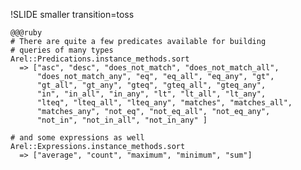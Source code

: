 !SLIDE smaller transition=toss

    @@@ruby
    # There are quite a few predicates available for building 
    # queries of many types
    Arel::Predications.instance_methods.sort
      => ["asc", "desc", "does_not_match", "does_not_match_all", 
          "does_not_match_any", "eq", "eq_all", "eq_any", "gt", 
          "gt_all", "gt_any", "gteq", "gteq_all", "gteq_any", 
          "in", "in_all", "in_any", "lt", "lt_all", "lt_any",
          "lteq", "lteq_all", "lteq_any", "matches", "matches_all", 
          "matches_any", "not_eq", "not_eq_all", "not_eq_any", 
          "not_in", "not_in_all", "not_in_any" ] 

    # and some expressions as well
    Arel::Expressions.instance_methods.sort
      => ["average", "count", "maximum", "minimum", "sum"] 


